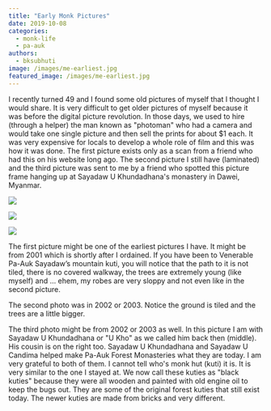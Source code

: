 ```yaml
---
title: "Early Monk Pictures"
date: 2019-10-08
categories: 
  - monk-life
  - pa-auk
authors: 
  - bksubhuti
image: /images/me-earliest.jpg
featured_image: /images/me-earliest.jpg
---
```


I recently turned 49 and I found some old pictures of myself that I thought I would share. It is very difficult to get older pictures of myself because it was before the digital picture revolution. In those days, we used to hire (through a helper) the man known as "photoman" who had a camera and would take one single picture and then sell the prints for about $1 each. It was very expensive for locals to develop a whole role of film and this was how it was done. The first picture exists only as a scan from a friend who had this on his website long ago. The second picture I still have (laminated) and the third picture was sent to me by a friend who spotted this picture frame hanging up at Sayadaw U Khundadhana's monastery in Dawei, Myanmar.

![](/images/me-earliest.jpg)

![](/images/20130507_164503-e1570518818871-768x1024.jpg)

![](/images/me-and-ukho-1024x768.jpg)

The first picture might be one of the earliest pictures I have. It might be from 2001 which is shortly after I ordained. If you have been to Venerable Pa-Auk Sayadaw’s mountain kuti, you will notice that the path to it is not tiled, there is no covered walkway, the trees are extremely young (like myself) and … ehem, my robes are very sloppy and not even like in the second picture.

The second photo was in 2002 or 2003. Notice the ground is tiled and the trees are a little bigger.

The third photo might be from 2002 or 2003 as well. In this picture I am with Sayadaw U Khundadhana or "U Kho" as we called him back then (middle). His cousin is on the right too. Sayadaw U Khundadhana and Sayadaw U Candima helped make Pa-Auk Forest Monasteries what they are today. I am very grateful to both of them. I cannot tell who's monk hut (kuti) it is. It is very similar to the one I stayed at. We now call these kuties as "black kuties" because they were all wooden and painted with old engine oil to keep the bugs out. They are some of the original forest kuties that still exist today. The newer kuties are made from bricks and very different.